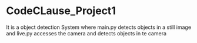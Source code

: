 # CodeCLause_Project1

It is a object detection System where main.py detects objects in a still image
and live.py accesses the camera and detects objects in te camera 
